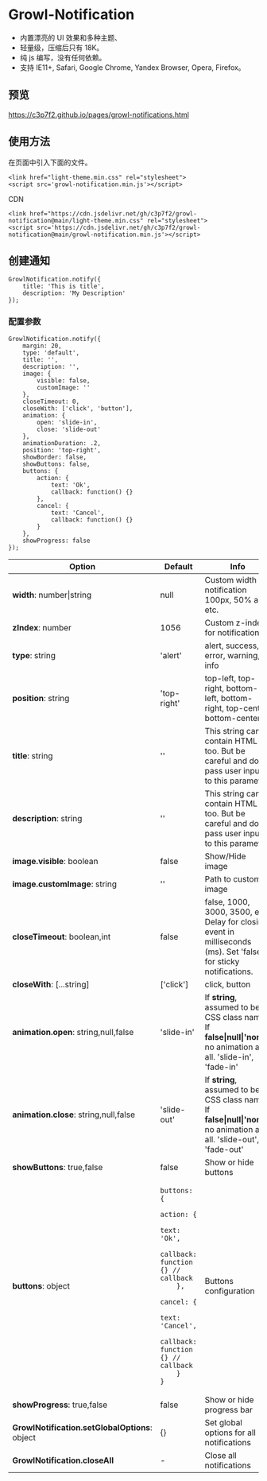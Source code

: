 # Growl-Notification

- 内置漂亮的 UI 效果和多种主题、
- 轻量级，压缩后只有 18K。
- 纯 js 编写，没有任何依赖。
- 支持 IE11+, Safari, Google Chrome, Yandex Browser, Opera, Firefox。

## 预览

https://c3p7f2.github.io/pages/growl-notifications.html

## 使用方法

在页面中引入下面的文件。

```
<link href="light-theme.min.css" rel="stylesheet">
<script src='growl-notification.min.js'></script>
```

CDN

```
<link href="https://cdn.jsdelivr.net/gh/c3p7f2/growl-notification@main/light-theme.min.css" rel="stylesheet">
<script src='https://cdn.jsdelivr.net/gh/c3p7f2/growl-notification@main/growl-notification.min.js'></script>
```

## 创建通知

```
GrowlNotification.notify({
    title: 'This is title',
    description: 'My Description'
});
```

### 配置参数

```
GrowlNotification.notify({
    margin: 20,
    type: 'default',
    title: '',
    description: '',
    image: {
        visible: false,
        customImage: ''
    },
    closeTimeout: 0,
    closeWith: ['click', 'button'],
    animation: {
        open: 'slide-in',
        close: 'slide-out'
    },
    animationDuration: .2,
    position: 'top-right',
    showBorder: false,
    showButtons: false,
    buttons: {
        action: {
            text: 'Ok',
            callback: function() {}
        },
        cancel: {
            text: 'Cancel',
            callback: function() {}
        }
    },
    showProgress: false
});
```

 <table class="table">
            <thead>
            <tr>
                <th>Option</th>
                <th>Default</th>
                <th>Info</th>
            </tr>
            </thead>
            <tbody>
            <tr>
                <td><strong>width</strong>: number|string</td>
                <td>null</td>
                <td>Custom width for notification 100px, 50% and etc.</td>
            </tr>
            <tr>
                <td><strong>zIndex</strong>: number</td>
                <td>1056</td>
                <td>Custom z-index for notifications</td>
            </tr>
            <tr>
                <td><strong>type</strong>: string</td>
                <td>'alert'</td>
                <td>alert, success, error, warning, info</td>
            </tr>
            <tr>
                <td><strong>position</strong>: string</td>
                <td>'top-right'</td>
                <td>top-left, top-right, bottom-left, bottom-right, top-center, bottom-center</td>
            </tr>
            <tr>
                <td><strong>title</strong>: string</td>
                <td>''</td>
                <td>This string can contain HTML too. But be careful and don't pass user inputs to this parameter.</td>
            </tr>
            <tr>
                <td><strong>description</strong>: string</td>
                <td>''</td>
                <td>This string can contain HTML too. But be careful and don't pass user inputs to this parameter.</td>
            </tr>
            <tr>
                <td><strong>image.visible</strong>: boolean</td>
                <td>false</td>
                <td>Show/Hide image</td>
            </tr>
            <tr>
                <td><strong>image.customImage</strong>: string</td>
                <td>''</td>
                <td>Path to custom image</td>
            </tr>
            <tr>
                <td><strong>closeTimeout</strong>: boolean,int</td>
                <td>false</td>
                <td>false, 1000, 3000, 3500, etc. Delay for closing event in milliseconds (ms). Set 'false' for sticky notifications.</td>
            </tr>
            <tr>
                <td><strong>closeWith</strong>: [...string]</td>
                <td>['click']</td>
                <td>click, button</td>
            </tr>
            <tr>
                <td><strong>animation.open</strong>: string,null,false</td>
                <td>'slide-in'</td>
                <td>If <strong>string</strong>, assumed to be CSS class name. If <strong>false|null|'none'</strong>, no animation at all. 'slide-in', 'fade-in'</td>
            </tr>
            <tr>
                <td><strong>animation.close</strong>: string,null,false</td>
                <td>'slide-out'</td>
                <td>If <strong>string</strong>, assumed to be CSS class name. If <strong>false|null|'none'</strong>, no animation at all. 'slide-out', 'fade-out'</td>
            </tr>
            <tr>
                <td><strong>showButtons</strong>: true,false</td>
                <td>false</td>
                <td>Show or hide buttons</td>
            </tr>
            <tr>
                <td><strong>buttons</strong>: object</td>
<td><pre><code>buttons: {
    action: {
        text: 'Ok',
        callback: function {} // callback
    },
    cancel: {
        text: 'Cancel',
        callback: function {} // callback
    }
}</code></pre>
                </td>
                <td>Buttons configuration</td>
            </tr>
            <tr>
                <td><strong>showProgress</strong>: true,false</td>
                <td>false</td>
                <td>Show or hide progress bar</td>
            </tr>
            <tr>
                <td><strong>GrowlNotification.setGlobalOptions</strong>: object</td>
                <td>{}</td>
                <td>Set global options for all notifications</td>
            </tr>
            <tr>
                <td><strong>GrowlNotification.closeAll</strong></td>
                <td>-</td>
                <td>Close all notifications</td>
            </tr>
            </tbody>
        </table>

